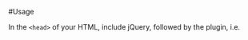 #Usage

In the `<head>` of your HTML, include jQuery, followed by the plugin, i.e.
    <script src="http://ajax.googleapis.com/ajax/libs/jquery/1.4.2/jquery.min.js" type="text/javascript"></script>
    <script src="jquery.clearinput.js" type="text/javascript"></script

Add the class `clear-input` to any text input element whose value you want cleared when it gains focus.  The initial value will be replaced when the input loses focus, and no new text has been entered.

If you prefer to not add classes to your elements, you can alternatively call `clearInput()` on any jQuery input object.

You can have multiple clear-input fields on a single page, and they will not conflict.

#Example

Live demo & homepage:

[http://afeld.github.com/jquery-clearinput](http://afeld.github.com/jquery-clearinput)

Suppose you have a form with a single field for entering an email address, and the text input 
    <form>
        <input name="email" value="Enter your email address" type="text" />
        <input type="submit" />
    </form>

To use the plugin, either add the `clear-input` class to your input element,
    <input class="clear-input" name="email" value="Enter your email address" type="text" />

or, enable it using the `clearInput()` function:
    $(document).ready(function(){
        $("input[type='text']").clearInput();
    });

#Requirements

Compatible with jQuery v1.2+.
